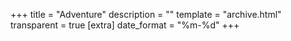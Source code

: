 +++
title = "Adventure"
description = ""
template = "archive.html"
transparent = true
[extra]
date_format = "%m-%d"
+++